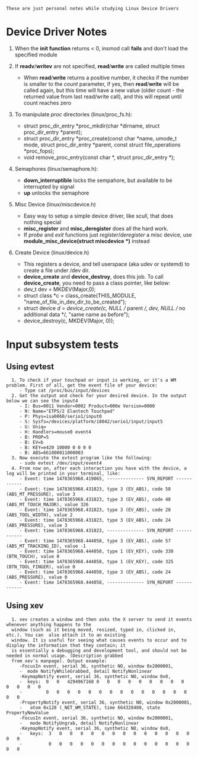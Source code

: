 `These are just personal notes while studying Linux Device Drivers`

Device Driver Notes
===================

1. When the **init function** returns < 0, insmod call **fails** and don't load the specified module
2. If **readv**/**writev** are not specified, **read**/**write** are called multiple times
   - When **read**/**write** returns a positive number, it checks if the number is smaller to the *count* parameter, if yes, then **read**/**write** will be called again, but this time will have a new value (older count - the returned value from last read/write call), and this will repeat until count reaches zero
3. To manipulate *proc* directories (linux/proc_fs.h):
   - struct proc_dir_entry *proc_mkdir(char *dirname, struct proc_dir_entry *parent);
   - struct proc_dir_entry *proc_create(const char *name, umode_t mode, struct proc_dir_entry *parent,
                                          const struct file_operations *proc_fops);
   - void remove_proc_entry(const char *, struct proc_dir_entry *);
   
4. Semaphores (linux/semaphore.h):
   - **down_interruptible** locks the sempahore, but available to be interrupted by signal
   - **up** unlocks the semaphore

5. Misc Device (linux/miscdevice.h)
   - Easy way to setup a simple device driver, like scull, that does nothing special
   - **misc_register** and **misc_deregister** does all the hard work.
   - If *probe* and *exit* functions just *register*/*deregister* a misc device, use **module_misc_device(struct miscdevice \*)**
   instead

6. Create Device (linux/device.h)
   - This registers a device, and tell userspace (aka udev or systemd) to create a file under /dev dir.
   - **device_create** and **device_destroy**, does this job. To call **device_create**, you need to pass a class pointer, like below:
   -	dev_t dev = MKDEV(Major,0);
   -	struct class *c = class_create(THIS_MODULE, "name_of_file_in_dev_dir_to_be_created");
   -	struct device *d = device_create(c, NULL /* parent */, dev, NULL /* no additional data */, "same name as before");
   -	device_destroy(c, MKDEV(Major, 0));

Input subsystem tests
=====================

Using evtest
------------
      1. To check if your touchpad or input is working, or it's a WM problem. First of all, get the event file of your device:
         - Type cat /proc/bus/input/devices
      2. Get the output and check for your desired device. In the output below we can see the input4
         - I: Bus=0011 Vendor=0002 Product=000e Version=0000
         - N: Name="ETPS/2 Elantech Touchpad"
         - P: Phys=isa0060/serio1/input0
         - S: Sysfs=/devices/platform/i8042/serio1/input/input5
         - U: Uniq=
         - H: Handlers=mouse0 event4
         - B: PROP=5
         - B: EV=b
         - B: KEY=e420 10000 0 0 0 0
         - B: ABS=661800011000003
      3. Now execute the evtest program like the following:
         - sudo evtest /dev/input/event4
      4. From now on, after each interaction you have with the device, a log will be printed in your terminal, like:
         - Event: time 1478365968.419065, -------------- SYN_REPORT ------------
         - Event: time 1478365968.431823, type 3 (EV_ABS), code 58 (ABS_MT_PRESSURE), value 3
         - Event: time 1478365968.431823, type 3 (EV_ABS), code 48 (ABS_MT_TOUCH_MAJOR), value 326
         - Event: time 1478365968.431823, type 3 (EV_ABS), code 28 (ABS_TOOL_WIDTH), value 2
         - Event: time 1478365968.431823, type 3 (EV_ABS), code 24 (ABS_PRESSURE), value 3
         - Event: time 1478365968.431823, -------------- SYN_REPORT ------------
         - Event: time 1478365968.444058, type 3 (EV_ABS), code 57 (ABS_MT_TRACKING_ID), value -1
         - Event: time 1478365968.444058, type 1 (EV_KEY), code 330 (BTN_TOUCH), value 0
         - Event: time 1478365968.444058, type 1 (EV_KEY), code 325 (BTN_TOOL_FINGER), value 0
         - Event: time 1478365968.444058, type 3 (EV_ABS), code 24 (ABS_PRESSURE), value 0
         - Event: time 1478365968.444058, -------------- SYN_REPORT ------------

Using xev
---------
      1. xev creates a window and then asks the X server to send it events whenever anything happens to the
      window (such as it being moved, resized, typed in, clicked in, etc.). You can  also attach it to an existing
      window. It is useful for seeing what causes events to occur and to display the information that they contain; it
      is essentially a debugging and development tool, and should not be needed in normal usage. (Description grabbed
      from xev's manpage). Output example:
         -FocusIn event, serial 36, synthetic NO, window 0x2000001,
         -  mode NotifyWhileGrabbed, detail NotifyNonlinear
         -KeymapNotify event, serial 36, synthetic NO, window 0x0,
         -  keys:  0   0   4294967168 0   0   0   0   0   0   0   0   0   0   0   0   0   
         -         0   0   0   0   0   0   0   0   0   0   0   0   0   0   0   0   
         -PropertyNotify event, serial 36, synthetic NO, window 0x2000001,
         -   atom 0x128 (_NET_WM_STATE), time 664328400, state PropertyNewValue
         -FocusIn event, serial 36, synthetic NO, window 0x2000001,
         -   mode NotifyUngrab, detail NotifyNonlinear
         -KeymapNotify event, serial 36, synthetic NO, window 0x0,
         -   keys:  3   0   0   0   0   0   0   0   0   0   0   0   0   0   0   0   
         -          0   0   0   0   0   0   0   0   0   0   0   0   0   0   0   0   
